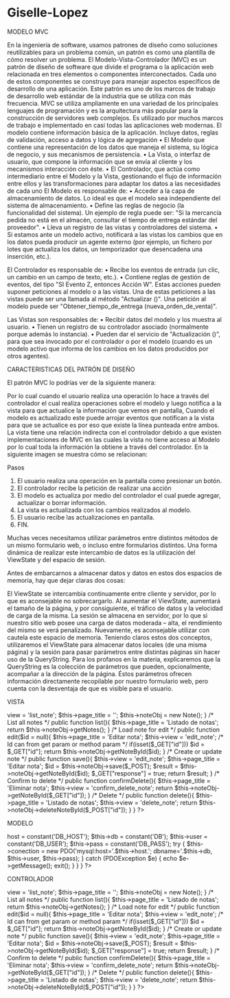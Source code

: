 # Giselle-Lopez

MODELO MVC

En la ingeniería de software, usamos patrones de diseño como soluciones reutilizables para un problema común, un patrón es como una plantilla de cómo resolver un problema. 
El Modelo-Vista-Controlador (MVC) es un patrón de diseño de software que divide el programa o la aplicación web relacionada en tres elementos o componentes interconectados. Cada uno de estos componentes se construye para manejar aspectos específicos de desarrollo de una aplicación. Este patrón es uno de los marcos de trabajo de desarrollo web estándar de la industria que se utiliza con más frecuencia. 
MVC se utiliza ampliamente en una variedad de los principales lenguajes de programación y es la arquitectura más popular para la construcción de servidores web complejos. Es utilizado por muchos marcos de trabajo e implementado en casi todas las aplicaciones web modernas. 
El modelo contiene información básica de la aplicación. Incluye datos, reglas de validación, acceso a datos y lógica de agregación
•	El Modelo que contiene una representación de los datos que maneja el sistema, su lógica de negocio, y sus mecanismos de persistencia.
•	La Vista, o interfaz de usuario, que compone la información que se envía al cliente y los mecanismos interacción con éste.
•	El Controlador, que actúa como intermediario entre el Modelo y la Vista, gestionando el flujo de información entre ellos y las transformaciones para adaptar los datos a las necesidades de cada uno
El Modelo es responsable de:
•	Acceder a la capa de almacenamiento de datos. Lo ideal es que el modelo sea independiente del sistema de almacenamiento.
•	Define las reglas de negocio (la funcionalidad del sistema). Un ejemplo de regla puede ser: "Si la mercancía pedida no está en el almacén, consultar el tiempo de entrega estándar del proveedor".
•	Lleva un registro de las vistas y controladores del sistema.
•	Si estamos ante un modelo activo, notificará a las vistas los cambios que en los datos pueda producir un agente externo (por ejemplo, un fichero por lotes  que actualiza los datos, un temporizador que desencadena una inserción, etc.).

El Controlador es responsable de:
•	 Recibe los eventos de entrada (un clic, un cambio en un campo de texto, etc.).
•	Contiene reglas de gestión de eventos, del tipo "SI Evento Z, entonces Acción W". Estas acciones pueden suponer peticiones al modelo o a las vistas. Una de estas peticiones a las vistas puede ser una llamada al método "Actualizar ()". Una petición al modelo puede ser "Obtener_tiempo_de_entrega (nueva_orden_de_venta)". 

Las Vistas son responsables de:
•	Recibir datos del modelo y los muestra al usuario.
•	Tienen un registro de su controlador asociado (normalmente porque además lo instancia).
•	Pueden dar el servicio de "Actualización ()", para que sea invocado por el controlador o por el modelo (cuando es un modelo activo que informa de los cambios en los datos producidos por otros agentes).

CARACTERISTICAS DEL PATRÓN DE DISEÑO

El patrón MVC lo podrías ver de la siguiente manera:

 
Por lo cual cuando el usuario realiza una operación lo hace a través del controlador el cual realiza operaciones sobre el modelo y luego notifica a la vista para que actualice la información que vemos en pantalla, Cuando el modelo es actualizado este puede arrojar eventos que notifican a la vista para que se actualice es por eso que existe la línea punteada entre ambos.
La vista tiene una relación indirecta con el controlador debido a que existen implementaciones de MVC en las cuales la vista no tiene acceso al Modelo por lo cual toda la información la obtiene a través del controlador.
En la siguiente imagen se muestra cómo se relacionan:
 
Pasos
1.	El usuario realiza una operación en la pantalla como presionar un botón.
2.	El controlador recibe la petición de realizar una acción
3.	El modelo es actualiza por medio del controlador el cual puede agregar, actualizar o borrar información.
4.	La vista es actualizada con los cambios realizados al modelo.
5.	El usuario recibe las actualizaciones en pantalla.
6.	FIN.

Muchas veces necesitamos utilizar parámetros entre distintos métodos de un mismo formulario web, o incluso entre formularios distintos. Una forma dinámica de realizar este intercambio de datos es la utilización del ViewState y del espacio de sesión.

Antes de embarcarnos a almacenar datos y datos en estos dos espacios de memoria, hay que dejar claras dos cosas:

El ViewState se intercambia continuamente entre cliente y servidor, por lo que es aconsejable no sobrecargarlo. Al aumentar el ViewState, aumentará el tamaño de la página, y por consiguiente, el tráfico de datos y la velocidad de carga de la misma.
La sesión se almacena en servidor, por lo que si nuestro sitio web posee una carga de datos moderada – alta, el rendimiento del mismo se verá penalizado. Nuevamente, es aconsejable utilizar con cautela este espacio de memoria.
Teniendo claros estos dos conceptos, utilizaremos el ViewState para almacenar datos locales (de una misma página) y la sesión para pasar parámetros entre distintas páginas sin hacer uso de la QueryString. Para los profanos en la materia, explicaremos que la QueryString es la colección de parámetros que pueden, opcionalmente, acompañar a la dirección de la página. Éstos parámetros ofrecen información directamente recopilable por nuestro formulario web, pero cuenta con la desventaja de que es visible para el usuario.


VISTA

<?php 

require_once 'model/note.php';

class noteController{
	public $page_title;
	public $view;

	public function __construct() {
		$this->view = 'list_note';
		$this->page_title = '';
		$this->noteObj = new Note();
	}

	/* List all notes */
	public function list(){
		$this->page_title = 'Listado de notas';
		return $this->noteObj->getNotes();
	}

	/* Load note for edit */
	public function edit($id = null){
		$this->page_title = 'Editar nota';
		$this->view = 'edit_note';
		/* Id can from get param or method param */
		if(isset($_GET["id"])) $id = $_GET["id"];
		return $this->noteObj->getNoteById($id);
	}

	/* Create or update note */
	public function save(){
		$this->view = 'edit_note';
		$this->page_title = 'Editar nota';
		$id = $this->noteObj->save($_POST);
		$result = $this->noteObj->getNoteById($id);
		$_GET["response"] = true;
		return $result;
	}

	/* Confirm to delete */
	public function confirmDelete(){
		$this->page_title = 'Eliminar nota';
		$this->view = 'confirm_delete_note';
		return $this->noteObj->getNoteById($_GET["id"]);
	}

	/* Delete */
	public function delete(){
		$this->page_title = 'Listado de notas';
		$this->view = 'delete_note';
		return $this->noteObj->deleteNoteById($_POST["id"]);
	}

}

?>



MODELO
<?php 

require_once 'config/config.php';

class Db {

	private $host;
	private $db;
	private $user;
	private $pass;
	public $conection;

	public function __construct() {		

		$this->host = constant('DB_HOST');
		$this->db = constant('DB');
		$this->user = constant('DB_USER');
		$this->pass = constant('DB_PASS');

		try {
           $this->conection = new PDO('mysql:host='.$this->host.'; dbname='.$this->db, $this->user, $this->pass);
        } catch (PDOException $e) {
            echo $e->getMessage();
            exit();
        }

	}

}

?>

CONTROLADOR

<?php 

require_once 'model/note.php';

class noteController{
	public $page_title;
	public $view;

	public function __construct() {
		$this->view = 'list_note';
		$this->page_title = '';
		$this->noteObj = new Note();
	}

	/* List all notes */
	public function list(){
		$this->page_title = 'Listado de notas';
		return $this->noteObj->getNotes();
	}

	/* Load note for edit */
	public function edit($id = null){
		$this->page_title = 'Editar nota';
		$this->view = 'edit_note';
		/* Id can from get param or method param */
		if(isset($_GET["id"])) $id = $_GET["id"];
		return $this->noteObj->getNoteById($id);
	}

	/* Create or update note */
	public function save(){
		$this->view = 'edit_note';
		$this->page_title = 'Editar nota';
		$id = $this->noteObj->save($_POST);
		$result = $this->noteObj->getNoteById($id);
		$_GET["response"] = true;
		return $result;
	}

	/* Confirm to delete */
	public function confirmDelete(){
		$this->page_title = 'Eliminar nota';
		$this->view = 'confirm_delete_note';
		return $this->noteObj->getNoteById($_GET["id"]);
	}

	/* Delete */
	public function delete(){
		$this->page_title = 'Listado de notas';
		$this->view = 'delete_note';
		return $this->noteObj->deleteNoteById($_POST["id"]);
	}

}

?>
